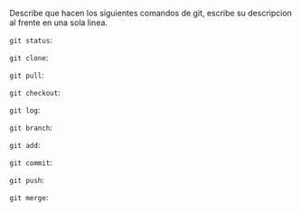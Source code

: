 Describe que hacen los siguientes comandos de git, escribe su descripcion al frente en una sola linea.

`git status`: 

`git clone`:

`git pull`:

`git checkout`:

`git log`:

`git branch`:

`git add`:

`git commit`:

`git push`:

`git merge`:
